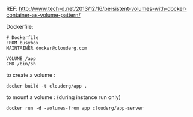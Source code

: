REF: http://www.tech-d.net/2013/12/16/persistent-volumes-with-docker-container-as-volume-pattern/

Dockerfile:
```
# Dockerfile
FROM busybox
MAINTAINER docker@clouderg.com

VOLUME /app
CMD /bin/sh
```

to create a volume :
```
docker build -t clouderg/app .
```

to mount a volume : (during instance run only)
```
docker run -d -volumes-from app clouderg/app-server
```

